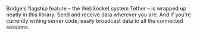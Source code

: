 <p class="lead">
  Bridge's flagship feature – the WebSocket system Tether – is wrapped up neatly in this library. Send and receive data
  wherever you are. And if you're currently writing server code, easily broadcast data to all the connected sessions.
</p>



